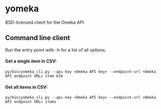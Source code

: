 # yomeka
BSD-licensed client for the Omeka API


## Command line client

Run the entry point with -h for a list of all options.

#### Get a single item in CSV:

    py/bin/yomeka_cli.py --api-key <Omeka API key> --endpoint-url <Omeka API endpoint URL> item 634

#### Get all items in CSV:

    py/bin/yomeka_cli.py --api-key <Omeka API key> --endpoint-url <Omeka API endpoint URL> items
